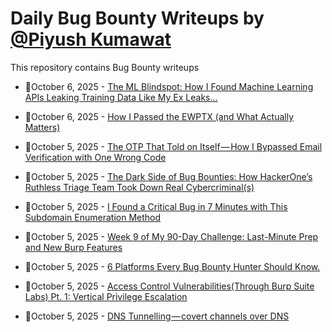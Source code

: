 # Daily Bug Bounty Writeups by [@Piyush Kumawat](https://twitter.com/piyush_supiy) 
This repository contains Bug Bounty writeups

<!-- BLOG-POST-LIST:START -->
 - 💯October 6, 2025 - [The ML Blindspot: How I Found Machine Learning APIs Leaking Training Data Like My Ex Leaks…](https://medium.com/@iski/the-ml-blindspot-how-i-found-machine-learning-apis-leaking-training-data-like-my-ex-leaks-e0d577481f2b?source=rss------bug_bounty-5) 

 - 💯October 6, 2025 - [How I Passed the EWPTX &lpar;and What Actually Matters&rpar;](https://medium.com/@juanfelipeoz.rar/how-i-passed-the-ewptx-and-what-actually-matters-c4d6ad439c90?source=rss------bug_bounty-5) 

 - 💯October 5, 2025 - [The OTP That Told on Itself — How I Bypassed Email Verification with One Wrong Code](https://msnrasel1.medium.com/the-otp-that-told-on-itself-how-i-bypassed-email-verification-with-one-wrong-code-67236eb803a1?source=rss------bug_bounty-5) 

 - 💯October 5, 2025 - [The Dark Side of Bug Bounties: How HackerOne’s Ruthless Triage Team Took Down Real Cybercriminal&lpar;s&rpar;](https://medium.com/@justas_b1/the-dark-side-of-bug-bounties-how-hackerones-ruthless-triage-team-took-down-real-cybercriminal-s-0f4464632afe?source=rss------bug_bounty-5) 

 - 💯October 5, 2025 - [I Found a Critical Bug in 7 Minutes with This Subdomain Enumeration Method](https://medium.com/@ibtissamhammadi1/i-found-a-critical-bug-in-7-minutes-with-this-subdomain-enumeration-method-c1d3e7514397?source=rss------bug_bounty-5) 

 - 💯October 5, 2025 - [Week 9 of My 90-Day Challenge: Last-Minute Prep and New Burp Features](https://medium.com/@sl0th0x87/week-9-of-my-90-day-challenge-last-minute-prep-and-new-burp-features-129f46c77e45?source=rss------bug_bounty-5) 

 - 💯October 5, 2025 - [6 Platforms Every Bug Bounty Hunter Should Know.](https://osintteam.blog/6-platforms-every-bug-bounty-hunter-should-know-d401b8485009?source=rss------bug_bounty-5) 

 - 💯October 5, 2025 - [Access Control Vulnerabilities&lpar;Through Burp Suite Labs&rpar; Pt. 1: Vertical Privilege Escalation](https://medium.com/@heckthwrld/access-control-vulnerabilities-through-burp-suite-labs-pt-1-vertical-privilege-escalation-63acbce0afce?source=rss------bug_bounty-5) 

 - 💯October 5, 2025 - [DNS Tunnelling — covert channels over DNS](https://medium.com/@paritoshblogs/dns-tunnelling-covert-channels-over-dns-4a1fdae35ce7?source=rss------bug_bounty-5) 
<!-- BLOG-POST-LIST:END -->
